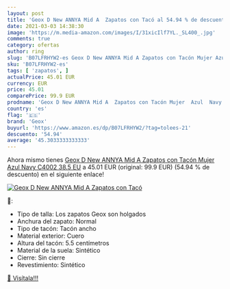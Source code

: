 ```yaml
---
layout: post
title: 'Geox D New ANNYA Mid A  Zapatos con Tacó al 54.94 % de descuento'
date: 2021-03-03 14:38:30
image: 'https://m.media-amazon.com/images/I/31xicIlf7YL._SL400_.jpg'
comments: true
category: ofertas
author: ring
slug: 'B07LFRHYW2-es Geox D New ANNYA Mid A Zapatos con Tacón Mujer Azul Navy...'
sku: 'B07LFRHYW2-es'
tags: [ 'zapatos', ]
actualPrice: 45.01 EUR
currency: EUR
price: 45.01
comparePrice: 99.9 EUR
prodname: 'Geox D New ANNYA Mid A  Zapatos con Tacón Mujer  Azul  Navy C4002   38.5 EU'
country: 'es'
flag: '🇪🇸'
brand: 'Geox'
buyurl: 'https://www.amazon.es/dp/B07LFRHYW2/?tag=tolees-21'
descuento: '54.94'
average: '45.3033333333333'
---
```


Ahora mismo tienes [Geox D New ANNYA Mid A  Zapatos con Tacón Mujer  Azul  Navy C4002   38.5 EU](https://www.amazon.es/dp/B07LFRHYW2/?tag=tolees-21) a 45.01 EUR (original: 99.9 EUR) (54.94 %  de descuento) en el siguiente enlace!

[![Geox D New ANNYA Mid A  Zapatos con Tacó](https://m.media-amazon.com/images/I/31xicIlf7YL._SL400_.jpg)](https://www.amazon.es/dp/B07LFRHYW2/?tag=tolees-21)

🔎:

- Tipo de talla: Los zapatos Geox son holgados
- Anchura del zapato: Normal
- Tipo de tacón: Tacón ancho
- Material exterior: Cuero
- Altura del tacón: 5.5 centímetros
- Material de la suela: Sintético
- Cierre: Sin cierre
- Revestimiento: Sintético

[🛒 Visítala!!!](https://www.amazon.es/dp/B07LFRHYW2/?tag=tolees-21)
